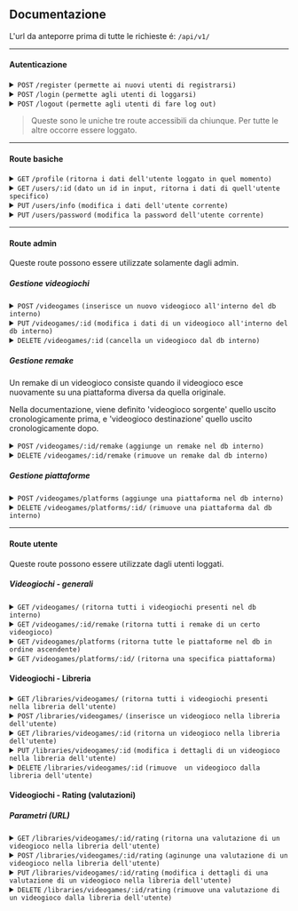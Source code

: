 ## Documentazione

L'url da anteporre prima di tutte le richieste é: `/api/v1/`

----------------------------------
#### Autenticazione
<details>
 <summary><code>POST</code> <code>/register</code> <code>(permette ai nuovi utenti di registrarsi)</code></summary>

##### Parametri (body)

> | nome      | tipo    | obbligatorio             | descrizione           |
> | -----------|---------|--------------------------|-----------------------| 
> | email     | email   | si                       | Email dell'utente     |
> | password  | stringa | si |  Password dell'utente |
> | password_confirm | stringa | si |  Deve essere uguale al campo password |
> | nickname      | stringa | no |  Come l'utente preferisce essere chiamato |
> | propic      | stringa | no |  Il percorso dove l'utente ha uploadato l'immagine |
> | bio      | testo | no |  Breve descrizione dell'utente |

##### Codici di risposta

> | nome      | messaggio           |
> | --------- | ------- |
> | 200       | success             |
> | 400 | password's do not match |
> | 400 | errori specifici sull'input |

</details>

<details>
 <summary><code>POST</code> <code>/login</code> <code>(permette agli utenti di loggarsi)</code></summary>

##### Parametri (body)

> | nome      | tipo    | obbligatorio             | descrizione           |
> |---------|--------------------------|-----------------------| --- |
> | email      | email   | si                       | Email dell'utente     |
> | password      | stringa | si |  Password dell'utente |


##### Codici di risposta

> | nome      | messaggio           |
> | --------- | ------- |
> | 200       | success             |
> | 400       | invalid credentials |
> | 404       | invalid credentials |

</details>

<details>
 <summary><code>POST</code> <code>/logout</code> <code>(permette agli utenti di fare log out)</code></summary>

##### Parametri (body)

> | nome      | tipo    | obbligatorio             | descrizione           |
> |---------|--------------------------|-----------------------| ----------------------------------------------------------|
> | nessuno | - | - | - |


##### Codici di risposta

> | nome      | messaggio           |
> | --------- | ------- |
> | 200       | success             |

</details>

> Queste sono le uniche tre route accessibili da chiunque. Per tutte le altre occorre essere loggato.

------------------------------------------------------------------------------------------
#### Route basiche

<details>
 <summary><code>GET</code> <code>/profile</code> <code>(ritorna i dati dell'utente loggato in quel momento)</code></summary>

##### Parametri (body)

> | nome      | tipo    | obbligatorio             | descrizione           |
> | -----------|---------|--------------------------|----------------------- |
> | nessuno | - | - | - |

##### Codici di risposta

> | nome      | messaggio                                                                                           |
> |-----------------------------------------------------------------------------------------------------| ------- |
> | 200       | json contenente i seguenti campi: id, email, nickname, propic, bio, ruoli che ha quel particolare utente |

</details>

<details>
 <summary><code>GET</code> <code>/users/:id</code> <code>(dato un id in input, ritorna i dati di quell'utente specifico)</code></summary>
    Il funzionamento é identico a `/profile`
</details>

<details>
 <summary><code>PUT</code> <code>/users/info</code> <code>(modifica i dati dell'utente corrente)</code></summary>

##### Parametri (body)

> | nome      | tipo    | obbligatorio             | descrizione           |
> | -----------|---------|--------------------------|-----------------------|
> | email | email | no | nuova email |
> | nickname | stringa | no | nuovo nickname |
> | propic | stringa | no | nuova immagine del profilo |
> | bio | stringa | no | nuova bio |



##### Codici di risposta

> | nome      | messaggio                                                                                                           |
> |---------------------------------------------------------------------------------------------------------------------| ------- |
> | 200       | json contenente i seguenti campi aggiornati: id, email, nickname, propic, bio, ruoli che ha quel particolare utente |

</details>

<details>
 <summary><code>PUT</code> <code>/users/password</code> <code>(modifica la password dell'utente corrente)</code></summary>

##### Parametri (body)

> | nome      | tipo    | obbligatorio             | descrizione           |
> | -----------|---------|--------------------------|-----------------------| 
> | password | stringa | si | nuova password |
> | password_confirm | stringa | si | deve essere uguale al campo 'password' |

##### Codici di risposta

> | nome | messaggio                                                                                                   |
> |------|------------------------------------------------------------------------------------------------------------- |
> | 200  | json contenente i dati dell'utente corrente: id, email, nickname, propic, bio, ruoli che ha quell'utente |
> | 400  | password's do not match |

</details>

------------------------------------------------------------------------------------------
#### Route admin
Queste route possono essere utilizzate solamente dagli admin.

##### Gestione videogiochi

<details>
<summary><code>POST</code> <code>/videogames</code> <code>(inserisce un nuovo videogioco all'interno del db interno)</code></summary>

##### Parametri (body)

> | nome             | tipo              | obbligatorio             | descrizione           |
> |-------------------| ------------------| -----------|---------| 
> | name             | stringa           | si | nome del videogioco |
> | description                | stringa           | si | descrizione |
> | year             | intero            | si | anno di uscita del videogioco |
> | image | stringa           | no | path immagine della cover del videogioco |

##### Codici di risposta

> | nome | messaggio                                                                                                   |
> |------|------------------------------------------------------------------------------------------------------------- |
> | 201 | json contenente i dati del nuovo videogioco appena creato: id, name, description, year, image |
</details>

<details>
<summary><code>PUT</code> <code>/videogames/:id</code> <code>(modifica i dati di un videogioco all'interno del db interno)</code></summary>

##### Parametri (URL)
> | nome             | tipo              | obbligatorio             | descrizione           |
> | -- | -- | -- | -- |
> | id | intero | si | identificativo del videogioco che si vuole andare a modificare |

##### Parametri (body)

> | nome             | tipo              | obbligatorio             | descrizione           |
> |-------------------| ------------------| -----------|---------| 
> | name             | stringa           | no | nuovo nome del videogioco |
> | description                | stringa           | no | nuova descrizione |
> | year             | intero            | no | nuovo anno di uscita del videogioco |
> | image | stringa           | no | nuovo path immagine della cover del videogioco |

##### Codici di risposta

> | nome | messaggio                                                                                                   |
> |------|------------------------------------------------------------------------------------------------------------- |
> | 200 | json contenente i dati del nuovo videogioco aggiornati: id, name, description, year, image |
</details>

<details>
<summary><code>DELETE</code> <code>/videogames/:id</code> <code>(cancella un videogioco dal db interno)</code></summary>

##### Parametri (URL)
> | nome             | tipo              | obbligatorio             | descrizione           |
> | -- | -- | -- | -- |
> | id | intero | si | identificativo del videogioco che si vuole andare a eliminare |

##### Parametri (body)

> | nome             | tipo              | obbligatorio             | descrizione           |
> |-------------------| ------------------| -----------|---------| 
> | nessuno | - | - | - |

##### Codici di risposta
> | nome | messaggio                                                                                                   |
> |------|------------------------------------------------------------------------------------------------------------- |
> | 204 | null |
</details>


##### Gestione remake

Un remake di un videogioco consiste quando il videogioco esce nuovamente su una piattaforma diversa da quella originale.

Nella documentazione, viene definito 'videogioco sorgente' quello uscito cronologicamente prima, e 'videogioco destinazione' quello uscito cronologicamente dopo.

<details>
<summary><code>POST</code> <code>/videogames/:id/remake</code> <code>(aggiunge un remake nel db interno)</code></summary>

##### Parametri (URL)
> | nome             | tipo              | obbligatorio             | descrizione           |
> | -- | -- | -- | -- |
> | id | intero | si | identificativo del videogioco sorgente  |

##### Parametri (body)

> | nome             | tipo              | obbligatorio             | descrizione           |
> |-------------------| ------------------| -----------|---------| 
> | remake | intero | si | identificativo del videogioco destinazione  |

##### Codici di risposta
> | nome | messaggio                                                                                                   |
> |------|------------------------------------------------------------------------------------------------------------- |
> | 201 | null |
> | 404 | original videogame doesn't exist | 
> | 404 | videogame remake doesn't exist | 
</details>

<details>
<summary><code>DELETE</code> <code>/videogames/:id/remake</code> <code>(rimuove un remake dal db interno)</code></summary>

##### Parametri (URL)
> | nome             | tipo              | obbligatorio             | descrizione           |
> | -- | -- | -- | -- |
> | id | intero | si | identificativo del videogioco sorgente  |

##### Parametri (body)

> | nome             | tipo              | obbligatorio             | descrizione           |
> |-------------------| ------------------| -----------|---------| 
> | remake | intero | si | identificativo del videogioco destinazione  |

##### Codici di risposta
> | nome | messaggio                                                                                                   |
> |------|------------------------------------------------------------------------------------------------------------- |
> | 201 | null |
> | 404 | original videogame doesn't exist | 
> | 404 | videogame remake doesn't exist | 
</details>


##### Gestione piattaforme

<details>
<summary><code>POST</code> <code>/videogames/platforms</code> <code>(aggiunge una piattaforma nel db interno)</code></summary>

##### Parametri (URL)
> | nome             | tipo              | obbligatorio             | descrizione           |
> | -- | -- | -- | -- |
> | nessuno | - | - | - |

##### Parametri (body)

> | nome             | tipo              | obbligatorio             | descrizione           |
> |-------------------| ------------------| -----------|---------| 
> | nome             | tipo              | obbligatorio             | descrizione           |
> | name | stringa | si | nome della piattaforma da aggiungere  |
> | codename | stringa | si | nome corto significativo della piattaforma


##### Codici di risposta
> | nome | messaggio                                                                                                   |
> |------|------------------------------------------------------------------------------------------------------------- |
> | 201 | json contenente name e codename di cio che é appena stato inserito |
</details>

<details>
<summary><code>DELETE</code> <code>/videogames/platforms/:id/</code> <code>(rimuove una piattaforma dal db interno)</code></summary>

##### Parametri (URL)
> | nome             | tipo              | obbligatorio             | descrizione           |
> | -- | -- | -- | -- |
> | id | intero | si | identificativo della piattaforma  |

##### Parametri (body)

> | nome             | tipo              | obbligatorio             | descrizione           |
> |-------------------| ------------------| -----------|---------| 
> | nessuno | - | - | - |

##### Codici di risposta
> | nome | messaggio                                                                                                   |
> |------|------------------------------------------------------------------------------------------------------------- |
> | 204 | null |
</details>

------------------------------------------------------------------------------------------
#### Route utente
Queste route possono essere utilizzate dagli utenti loggati.

##### Videogiochi - generali

<details>
<summary><code>GET</code> <code>/videogames/</code> <code>(ritorna tutti i videogiochi presenti nel db interno)</code></summary>

##### Parametri (URL)
> | nome             | tipo              | obbligatorio             | descrizione           |
> | -- | -- | -- | -- |
> | nessuno | - | - | - |

##### Parametri (body)
> | nome             | tipo              | obbligatorio             | descrizione           |
> | -- | -- | -- | -- |
> | nessuno | - | - | - |

##### Codici di risposta
> | nome | messaggio                                                                                                   |
> |------|------------------------------------------------------------------------------------------------------------- |
> | 200 | json contenente 15 videogiochi. La risposta é paginata ed é possibile andare alla pagina successiva semplicemente aggiungendo /?page=xx a fine url.  |

##### Esempi
- localhost:8800/api/v1/videogames/ -> ritorna i primi 15 videogiochi
- localhost:8800/api/v1/videogames/?page=1000 -> ritorna la millesima pagina contenente 15 videogiochi

</details>

<details>
<summary><code>GET</code> <code>/videogames/:id/remake</code> <code>(ritorna tutti i remake di un certo videogioco)</code></summary>

##### Parametri (URL)
> | nome             | tipo              | obbligatorio             | descrizione           |
> | -- | -- | -- | -- |
> | id | intero | si | identificativo del videogioco del quale vogliamo conoscere i remake  |

##### Parametri (body)
> | nome             | tipo              | obbligatorio             | descrizione           |
> | -- | -- | -- | -- |
> | nessuno | - | - | - |

##### Codici di risposta
> | nome | messaggio                                                                                                   |
> |------|------------------------------------------------------------------------------------------------------------- |
> | 200 | json contenente i dati dei videogiochi-remake del videogioco sorgente.  |
</details>

<details>
<summary><code>GET</code> <code>/videogames/platforms</code> <code>(ritorna tutte le piattaforme nel db in ordine ascendente)</code></summary>

##### Parametri (URL)
> | nome             | tipo              | obbligatorio             | descrizione           |
> | -- | -- | -- | -- |
> | nessuno | - | - | - |

##### Parametri (body)
> | nome             | tipo              | obbligatorio             | descrizione           |
> | -- | -- | -- | -- |
> | nessuno | - | - | - |

##### Codici di risposta
> | nome | messaggio                                                                                                   |
> |------|------------------------------------------------------------------------------------------------------------- |
> | 200 | json contenente 15 piattaforme. La risposta é paginata ed é possibile andare alla pagina successiva semplicemente aggiungendo /?page=xx a fine url.  |

##### Esempi
- localhost:8800/api/v1/platforms/ -> ritorna le prime 15 piattaforme
- localhost:8800/api/v1/platforms/?page=1000 -> ritorna la millesima pagina contenente 15 piattaforme
</details>

<details>
<summary><code>GET</code> <code>/videogames/platforms/:id/</code> <code>(ritorna una specifica piattaforma)</code></summary>

##### Parametri (URL)
> | nome             | tipo              | obbligatorio             | descrizione           |
> | -- | -- | -- | -- |
> | id | intero | si | identificativo della piattaforma  |

##### Parametri (body)
> | nome             | tipo              | obbligatorio             | descrizione           |
> | -- | -- | -- | -- |
> | nessuno | - | - | - |

##### Codici di risposta
> | nome | messaggio                                                                                                   |
> |------|------------------------------------------------------------------------------------------------------------- |
> | 200 | json contenente i dati di una piattaforma: name e codename.  |
</details>

#### Videogiochi - Libreria

<details>
<summary><code>GET</code> <code>/libraries/videogames/</code> <code>(ritorna tutti i videogiochi presenti nella libreria dell'utente)</code></summary>

##### Parametri (URL)
> | nome             | tipo              | obbligatorio             | descrizione           |
> | -- | -- | -- | -- |
> | nessuno | - | - | - |

##### Parametri (body)
> | nome             | tipo              | obbligatorio             | descrizione           |
> | -- | -- | -- | -- |
> | nessuno | - | - | - |

##### Codici di risposta
> | nome | messaggio                                                                                                   |
> |------|------------------------------------------------------------------------------------------------------------- |
> | 200 | json contenente 15 videogiochi. La risposta é paginata ed é possibile andare alla pagina successiva semplicemente aggiungendo /?page=xx a fine url.  |

##### Esempi
- localhost:8800/api/v1/libraries/videogames/ -> ritorna i primi 15 videogiochi
- localhost:8800/api/v1/libraries/videogames/?page=1000 -> ritorna la millesima pagina contenente 15 videogiochi

</details>

<details>
<summary><code>POST</code> <code>/libraries/videogames/</code> <code>(inserisce un videogioco nella libreria dell'utente)</code></summary>

##### Parametri (URL)
> | nome             | tipo              | obbligatorio             | descrizione           |
> | -- | -- | -- | -- |
> | nessuno | - | - | - |

##### Parametri (body)
> | nome             | tipo              | obbligatorio             | descrizione           |
> | -- | -- | -- | -- |
> | finished | data | no | indica se l'utente ha completato quel gioco o no |
> | hours | intero | no | quante ore ha giocato l'utente |
> | bought | booleano | no | se l'utente ha comprato quel gioco oppure no (default: false) |
> | status | Stato | no | puó assumere i seguenti valori: {Da giocare, Finito, Completato, Abbandonato} (default: 'Da giocare') |
> | videogame | intero | si | id del gioco |
> | platform | intero | si | id della piattaforma sul quale ci ha giocato |

##### Codici di risposta
> | nome | messaggio                                                                                                   |
> |------|------------------------------------------------------------------------------------------------------------- |
> | 201 | json contenente i dati del nuovo videogioco appena creato: created_at (data creazione), updated_at (ultimo aggiornamento), finished, hours, bought, status, videogame, platform |

</details>

<details>
<summary><code>GET</code> <code>/libraries/videogames/:id</code> <code>(ritorna un videogioco nella libreria dell'utente)</code></summary>

##### Parametri (URL)
> | nome             | tipo              | obbligatorio             | descrizione           |
> | -- | -- | -- | -- |
> | id | intero | si | identificativo del videogioco della libreria dell'utente  |

##### Parametri (body)
> | nome             | tipo              | obbligatorio             | descrizione           |
> | -- | -- | -- | -- |
> | nessuno | - | - | - |

##### Codici di risposta
> | nome | messaggio                                                                                                   |
> |------|------------------------------------------------------------------------------------------------------------- |
> | 200 | json contenente i dati del nuovo videogioco appena creato: created_at (data creazione), updated_at (ultimo aggiornamento), finished, hours, bought, status, videogame, platform |

</details>

<details>
<summary><code>PUT</code> <code>/libraries/videogames/:id</code> <code>(modifica i dettagli di un videogioco nella libreria dell'utente)</code></summary>

##### Parametri (URL)
> | nome             | tipo              | obbligatorio             | descrizione           |
> | -- | -- | -- | -- |
> | id | intero | si | identificativo del videogioco della libreria dell'utente  |

##### Parametri (body)
> | nome             | tipo              | obbligatorio             | descrizione           |
> | -- | -- | -- | -- |
> | finished | data | no | indica se l'utente ha completato quel gioco o no |
> | hours | intero | no | quante ore ha giocato l'utente |
> | bought | booleano | no | se l'utente ha comprato quel gioco oppure no (default: false) |
> | status | Stato | no | puó assumere i seguenti valori: {Da giocare, Finito, Completato, Abbandonato} (default: 'Da giocare') |
> | platform | intero | si | id della piattaforma sul quale ci ha giocato |

##### Codici di risposta
> | nome | messaggio                                                                                                   |
> |------|------------------------------------------------------------------------------------------------------------- |
> | 200| json contenente i dati del nuovo videogioco appena creato: created_at (data creazione), updated_at (ultimo aggiornamento), finished, hours, bought, status, videogame, platform |

</details>

<details>
<summary><code>DELETE</code> <code>/libraries/videogames/:id</code> <code>(rimuove  un videogioco dalla libreria dell'utente)</code></summary>

##### Parametri (URL)
> | nome             | tipo              | obbligatorio             | descrizione           |
> | -- | -- | -- | -- |
> | id | intero | si | identificativo del videogioco della libreria dell'utente  |

##### Parametri (body)
> | nome             | tipo              | obbligatorio             | descrizione           |
> | -- | -- | -- | -- |
> | nessuno | - | - | - |


##### Codici di risposta
> | nome | messaggio                                                                                                   |
> |------|------------------------------------------------------------------------------------------------------------- |
> | 204 | null |

</details>

#### Videogiochi - Rating (valutazioni)

##### Parametri (URL)
<details>
<summary><code>GET</code> <code>/libraries/videogames/:id/rating</code> <code>(ritorna una valutazione di un videogioco nella libreria dell'utente)</code></summary>

##### Parametri (URL)
> | nome             | tipo              | obbligatorio             | descrizione           |
> | -- | -- | -- | -- |
> | id | intero | si | identificativo del videogioco della libreria dell'utente  |

##### Parametri (body)
> | nome             | tipo              | obbligatorio             | descrizione           |
> | -- | -- | -- | -- |
> | nessuno | - | - | - |

##### Codici di risposta
> | nome | messaggio                                                                                                   |
> |------|------------------------------------------------------------------------------------------------------------- |
> | 200 | json contenente i dati della valutazione: id, comment (commento libero), ranking (numero da 1 a 10), is_public_comment e is_public_ranking (sviluppi futuri), created_at e updated_at (date contenenti data di creazione e di ultimo aggiornamento) |

</details>

<details>
<summary><code>POST</code> <code>/libraries/videogames/:id/rating</code> <code>(aginunge una valutazione di un videogioco nella libreria dell'utente)</code></summary>

##### Parametri (URL)
> | nome             | tipo              | obbligatorio             | descrizione           |
> | -- | -- | -- | -- |
> | id | intero | si | identificativo del videogioco della libreria dell'utente  |

##### Parametri (body)
> | nome             | tipo              | obbligatorio             | descrizione           |
> | -- | -- | -- | -- |
> | finished | data | no | indica se l'utente ha completato quel gioco o no |
> | hours | intero | no | quante ore ha giocato l'utente |
> | bought | booleano | no | se l'utente ha comprato quel gioco oppure no (default: false) |
> | status | Stato | no | puó assumere i seguenti valori: {Da giocare, Finito, Completato, Abbandonato} (default: 'Da giocare') |
> | platform | intero | si | id della piattaforma sul quale ci ha giocato |

##### Codici di risposta
> | nome | messaggio                                                                                                   |
> |------|------------------------------------------------------------------------------------------------------------- |
> | 201 | json contenente i dati aggiornati della valutazione: comment (commento libero), ranking (numero da 1 a 10), is_public_comment e is_public_ranking (sviluppi futuri), created_at e updated_at (date contenenti data di creazione e di ultimo aggiornamento) |
</details>


<details>
<summary><code>PUT</code> <code>/libraries/videogames/:id/rating</code> <code>(modifica i dettagli di una valutazione di un videogioco nella libreria dell'utente)</code></summary>

##### Parametri (URL)
> | nome             | tipo              | obbligatorio             | descrizione           |
> | -- | -- | -- | -- |
> | id | intero | si | identificativo del videogioco della libreria dell'utente  |

##### Parametri (body)
> | nome             | tipo              | obbligatorio             | descrizione           |
> | -- | -- | -- | -- |
> | finished | data | no | indica se l'utente ha completato quel gioco o no |
> | hours | intero | no | quante ore ha giocato l'utente |
> | bought | booleano | no | se l'utente ha comprato quel gioco oppure no (default: false) |
> | status | Stato | no | puó assumere i seguenti valori: {Da giocare, Finito, Completato, Abbandonato} (default: 'Da giocare') |
> | platform | intero | si | id della piattaforma sul quale ci ha giocato |

##### Codici di risposta
> | nome | messaggio                                                                                                   |
> |------|------------------------------------------------------------------------------------------------------------- |
> | 201 | json contenente i dati aggiornati della valutazione: comment (commento libero), ranking (numero da 1 a 10), is_public_comment e is_public_ranking (sviluppi futuri), created_at e updated_at (date contenenti data di creazione e di ultimo aggiornamento) |
</details>

<details>
<summary><code>DELETE</code> <code>/libraries/videogames/:id/rating</code> <code>(rimuove una valutazione di un videogioco dalla libreria dell'utente)</code></summary>

##### Parametri (URL)
> | nome             | tipo              | obbligatorio             | descrizione           |
> | -- | -- | -- | -- |
> | nessuno | - | - | - |

##### Parametri (body)
> | nome             | tipo              | obbligatorio             | descrizione           |
> | -- | -- | -- | -- |
> | nessuno | - | - | - |


##### Codici di risposta
> | nome | messaggio                                                                                                   |
> |------|------------------------------------------------------------------------------------------------------------- |
> | 204 | null |

</details>